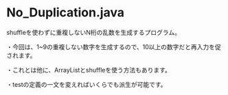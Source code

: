 # No_Duplication.java
shuffleを使わずに重複しないN桁の乱数を生成するプログラム。

・今回は、1~9の重複しない数字を生成するので、10以上の数字だと再入力を促されます。

・これとは他に、ArrayListとshuffleを使う方法もあります。

・testの定義の一文を変えればいくらでも派生が可能です。
